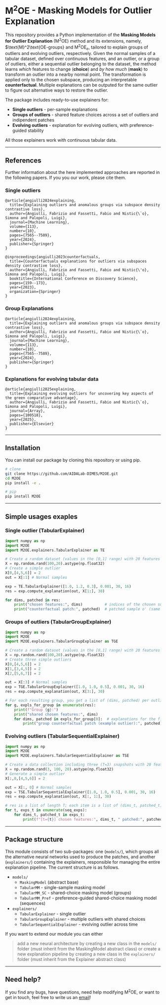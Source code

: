 # $\text{M}^2 \text{OE}$ - Masking Models for Outlier Explanation

This repository provides a Python implementation of the **Masking Models for Outlier Explanation** ($\text{M}^2 \text{OE}$) method and its extensions, namely, $\text{M}^2\text{OE-groups} and $\text{M}^2\text{OE}_e$, tailored to explain groups of outliers and evolving outliers, respectively. Given the normal samples of a tabular dataset, defined over continuous features, and an outlier, or a group of outliers, either a sequential outlier belonging to the dataset, the method learns *which* features to change (**choice**) and *by how much* (**mask**) to transform an outlier into a nearby normal point. The transformation is applied only to the chosen subspace, producing an interpretable **counterfactual**. Multiple explanations can be outputed for the same outlier to figure out alternative ways to restore the outlier.


The package includes ready-to-use explainers for:
- **Single outliers** - per-sample explanations
- **Groups of outliers** - shared feature choices across a set of outliers and indipendent patches
- **Evolving outliers** - explanation for evolving outliers, with preference-guided stability

All those explainers work with continuous tabular data.

---

## References

Further information about the here implemented approaches are reported in the following papers. If you you our work, please cite them.

### Single outliers

```
@article{angiulli2024explaining,
  title={Explaining outliers and anomalous groups via subspace density contrastive loss},
  author={Angiulli, Fabrizio and Fassetti, Fabio and Nistic{\`o}, Simona and Palopoli, Luigi},
  journal={Machine Learning},
  volume={113},
  number={10},
  pages={7565--7589},
  year={2024},
  publisher={Springer}
}

@inproceedings{angiulli2023counterfactuals,
  title={Counterfactuals explanations for outliers via subspaces density contrastive loss},
  author={Angiulli, Fabrizio and Fassetti, Fabio and Nistic{\'o}, Simona and Palopoli, Luigi},
  booktitle={International Conference on Discovery Science},
  pages={159--173},
  year={2023},
  organization={Springer}
}
```

### Group Explanations

```
@article{angiulli2024explaining,
  title={Explaining outliers and anomalous groups via subspace density contrastive loss},
  author={Angiulli, Fabrizio and Fassetti, Fabio and Nistic{\`o}, Simona and Palopoli, Luigi},
  journal={Machine Learning},
  volume={113},
  number={10},
  pages={7565--7589},
  year={2024},
  publisher={Springer}
}
```

### Explanations for evolving tabular data

```
@article{angiulli2025explaining,
  title={Explaining evolving outliers for uncovering key aspects of the green comparative advantage},
  author={Angiulli, Fabrizio and Fassetti, Fabio and Nistic{\`o}, Simona and Palopoli, Luigi},
  journal={Array},
  pages={100518},
  year={2025},
  publisher={Elsevier}
}
```


---

## Installation

You can install our package by cloning this repository or using pip.

```bash
# clone
git clone https://github.com/AIDALab-DIMES/M2OE.git
cd M2OE
pip install -e .
```
```bash
# pip
pip install M2OE
```

---
## Simple usages exaples

### Single outlier (TabularExplainer)

```python
import numpy as np
import M2OE
import M2OE.explainers.TabularExplainer as TE

# Create a random dataset (values in the [0,1] range) with 20 features
X = np.random.rand(100,20).astype(np.float32)
# Create a simple outlier
X[0,[4,5,6]] = 2
out = X[:1] # Normal samples

exp = TE.TabularExplainer([1.0, 1.2, 0.3], 0.001, 30, 16)
res = exp.compute_explanation(out, X[1:], 30)

for dims, patched in res:
    print("chosen features:", dims)          # indices of the chosen subspace
    print("counterfactual patch:", patched)  # patched sample o' (same shape as outlier)
```

### Groups of outliers (TabularGroupExplainer)

```python
import numpy as np
import M2OE
import M2OE.explainers.TabularGroupExplainer as TGE

# Create a random dataset (values in the [0,1] range) with 20 features
X = np.random.rand(100,20).astype(np.float32)
# Create three simple outliers
X[0,[4,5,6]] = 2
X[1,[3,4,5]] = 2
X[2,[5,6,7]] = 2

out = X[:3] # Normal samples
exp = TGE.TabularGroupExplainer([1.0, 1.0, 0.5], 0.001, 30, 16)
res = exp.compute_explanation(out, X[3:], 30)

# For each resulting group, you get a list of (dims, patched) per outlier -- the set of dims is unique for each group
for g, expls_for_group in enumerate(res):
    print(f"Group {g}:")
    print("shared chosen features:", dims)
    for dims, patched in expls_for_group[0]:  # explanations for the first outlier in group g
        print("group counterfactual patch (example outlier):", patched)
```


### Evolving outliers (TabularSequentialExplainer)

```python
import numpy as np
import M2OE
import M2OE.explainers.TabularSequentialExplainer as TSE

# Create a data collection including three (T=3) snapshots with 20 features
X = np.random.rand(3, 100, 20).astype(np.float32)
# Generate a simple outlier
X[:,0,[4,5,6]] = 2

out = X[:, 0] # Normal samples
exp = TSE.TabularSequentialExplainer([1.0, 1.0, 0.5], 0.001, 30, 16)
res = exp.compute_explanation(out, X[:, 1:], 30)

# res is a list of length T; each item is a list of (dims_t, patched_t) -- the set of dims is unique for each snapshot
for t, exps_t in enumerate(seq_exps):
    for dims_t, patched_t in exps_t:
        print(f"[t={t}] chosen features:", dims_t, " patched:", patched_t)
```


---

## Package structure

This module consists of two sub-packages: one (`models/`), which groups all the alternative neural networks used to produce the patches, and another (`explainers/`) containing the explainers, responsible for managing the entire explanation pipeline. The current structure is as follows.

- `models/`
  - `MaskingModel` (abstract base)
  - `TabularMM` - single-sample masking model
  - `TabularMM_SC` - shared-choice masking model (groups)
  - `TabularMM_Pref` - preference-guided shared-choice masking model (sequences)
- `explainers/`
  - `TabularExplainer` - single outlier
  - `TabularGroupExplainer` - multiple outliers with shared choices
  - `TabularSequentialExplainer` - evolving outlier across time

If you want to extend our module you can either 
> add a new neural architecture by creating a new class in the `models/` folder (must inherit from the MaskingModel abstract class) 
or 
> create a new explanation pipeline by creating a new class in the `explainers/` folder (must inherit from the Explainer abstract class)


---


## Need help?
If you find any bugs, have questions, need help modifying $\text{M}^2\text{OE}$, or want to get in touch, feel free to write us an [email](mailto:simona.nistico@dimes.unical.it)!





